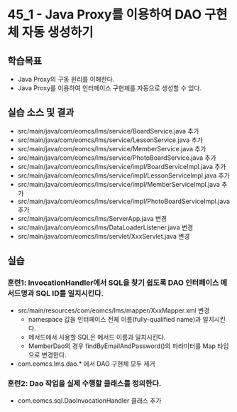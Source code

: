 # 45_1 - Java Proxy를 이용하여 DAO 구현체 자동 생성하기

## 학습목표

- Java Proxy의 구동 원리를 이해한다.
- Java Proxy를 이용하여 인터페이스 구현체를 자동으로 생성할 수 있다.

## 실습 소스 및 결과

- src/main/java/com/eomcs/lms/service/BoardService.java 추가
- src/main/java/com/eomcs/lms/service/LessonService.java 추가
- src/main/java/com/eomcs/lms/service/MemberService.java 추가
- src/main/java/com/eomcs/lms/service/PhotoBoardService.java 추가
- src/main/java/com/eomcs/lms/service/impl/BoardServiceImpl.java 추가
- src/main/java/com/eomcs/lms/service/impl/LessonServiceImpl.java 추가
- src/main/java/com/eomcs/lms/service/impl/MemberServiceImpl.java 추가
- src/main/java/com/eomcs/lms/service/impl/PhotoBoardServiceImpl.java 추가
- src/main/java/com/eomcs/lms/ServerApp.java 변경
- src/main/java/com/eomcs/lms/DataLoaderListener.java 변경
- src/main/java/com/eomcs/lms/servlet/XxxServlet.java 변경

## 실습  

### 훈련1: InvocationHandler에서 SQL을 찾기 쉽도록 DAO 인터페이스 메서드명과 SQL ID를 일치시킨다.

- src/main/resources/com/eomcs/lms/mapper/XxxMapper.xml 변경
  - namespace 값을 인터페이스 전체 이름(fully-qualified name)과 일치시킨다.
  - 메서드에서 사용할 SQL은 메서드 이름과 일치시킨다.
  - MemberDao의 경우 findByEmailAndPassword()의 파라미터를 Map 타입으로 변경한다.
- com.eomcs.lms.dao.* 에서 DAO 구현체 모두 제거

### 훈련2: Dao 작업을 실제 수행할 클래스를 정의한다.

- com.eomcs.sql.DaoInvocationHandler 클래스 추가




